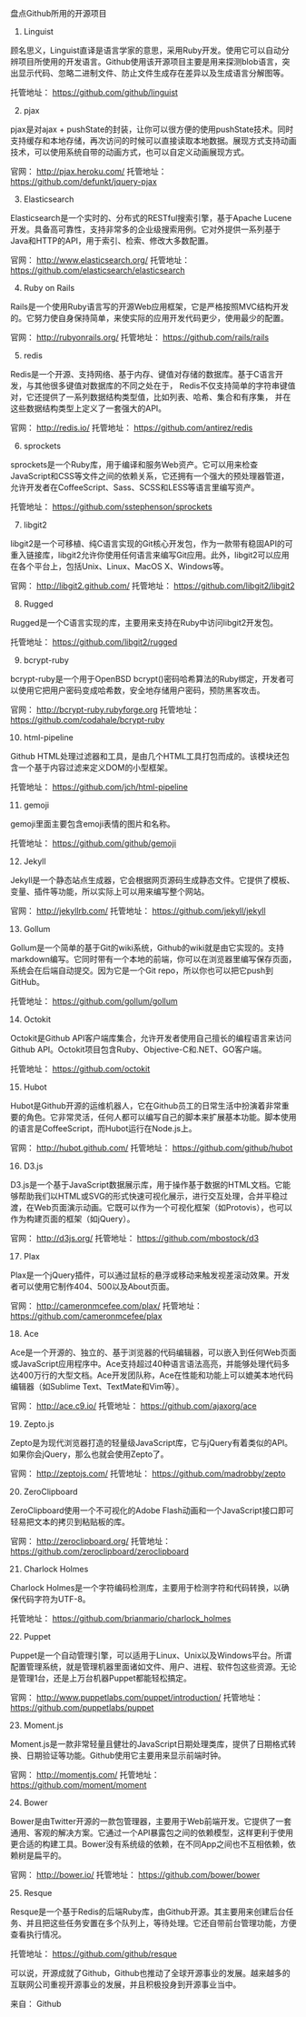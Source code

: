 盘点Github所用的开源项目

1. Linguist

顾名思义，Linguist直译是语言学家的意思，采用Ruby开发。使用它可以自动分辨项目所使用的开发语言。Github使用该开源项目主要是用来探测blob语言，突出显示代码、忽略二进制文件、防止文件生成存在差异以及生成语言分解图等。

托管地址： https://github.com/github/linguist

2. pjax

pjax是对ajax + pushState的封装，让你可以很方便的使用pushState技术。同时支持缓存和本地存储，再次访问的时候可以直接读取本地数据。展现方式支持动画技术，可以使用系统自带的动画方式，也可以自定义动画展现方式。 

官网： http://pjax.heroku.com/    托管地址： https://github.com/defunkt/jquery-pjax

3. Elasticsearch

Elasticsearch是一个实时的、分布式的RESTful搜索引擎，基于Apache Lucene开发。具备高可靠性，支持非常多的企业级搜索用例。它对外提供一系列基于Java和HTTP的API，用于索引、检索、修改大多数配置。 

官网： http://www.elasticsearch.org/   托管地址： https://github.com/elasticsearch/elasticsearch

4. Ruby on Rails

Rails是一个使用Ruby语言写的开源Web应用框架，它是严格按照MVC结构开发的。它努力使自身保持简单，来使实际的应用开发代码更少，使用最少的配置。 

官网： http://rubyonrails.org/    托管地址： https://github.com/rails/rails

5. redis

Redis是一个开源、支持网络、基于内存、键值对存储的数据库。基于C语言开发，与其他很多键值对数据库的不同之处在于， Redis不仅支持简单的字符串键值对，它还提供了一系列数据结构类型值，比如列表、哈希、集合和有序集， 并在这些数据结构类型上定义了一套强大的API。

官网： http://redis.io/    托管地址： https://github.com/antirez/redis

6. sprockets

sprockets是一个Ruby库，用于编译和服务Web资产。它可以用来检查JavaScript和CSS等文件之间的依赖关系，它还拥有一个强大的预处理器管道，允许开发者在CoffeeScript、Sass、SCSS和LESS等语言里编写资产。

托管地址： https://github.com/sstephenson/sprockets

7. libgit2

libgit2是一个可移植、纯C语言实现的Git核心开发包，作为一款带有稳固API的可重入链接库，libgit2允许你使用任何语言来编写Git应用。此外，libgit2可以应用在各个平台上，包括Unix、Linux、MacOS X、Windows等。 

官网： http://libgit2.github.com/    托管地址： https://github.com/libgit2/libgit2

8. Rugged

Rugged是一个C语言实现的库，主要用来支持在Ruby中访问libgit2开发包。 

托管地址： https://github.com/libgit2/rugged

9. bcrypt-ruby 

bcrypt-ruby是一个用于OpenBSD bcrypt()密码哈希算法的Ruby绑定，开发者可以使用它把用户密码变成哈希数，安全地存储用户密码，预防黑客攻击。

官网： http://bcrypt-ruby.rubyforge.org    托管地址： https://github.com/codahale/bcrypt-ruby

10. html-pipeline

Github HTML处理过滤器和工具，是由几个HTML工具打包而成的。该模块还包含一个基于内容过滤来定义DOM的小型框架。

托管地址： https://github.com/jch/html-pipeline

11. gemoji

gemoji里面主要包含emoji表情的图片和名称。 

托管地址： https://github.com/github/gemoji

12. Jekyll

Jekyll是一个静态站点生成器，它会根据网页源码生成静态文件。它提供了模板、变量、插件等功能，所以实际上可以用来编写整个网站。

官网： http://jekyllrb.com/    托管地址： https://github.com/jekyll/jekyll

13. Gollum

Gollum是一个简单的基于Git的wiki系统，Github的wiki就是由它实现的。支持markdown编写。它同时带有一个本地的前端，你可以在浏览器里编写保存页面，系统会在后端自动提交。因为它是一个Git repo，所以你也可以把它push到GitHub。

托管地址： https://github.com/gollum/gollum

14. Octokit

Octokit是Github API客户端库集合，允许开发者使用自己擅长的编程语言来访问Github API。Octokit项目包含Ruby、Objective-C和.NET、GO客户端。

托管地址： https://github.com/octokit

15. Hubot

Hubot是Github开源的运维机器人，它在Github员工的日常生活中扮演着非常重要的角色。它非常灵活，任何人都可以编写自己的脚本来扩展基本功能。脚本使用的语言是CoffeeScript，而Hubot运行在Node.js上。 

官网： http://hubot.github.com/    托管地址： https://github.com/github/hubot

16. D3.js

D3.js是一个基于JavaScript数据展示库，用于操作基于数据的HTML文档。它能够帮助我们以HTML或SVG的形式快速可视化展示，进行交互处理，合并平稳过渡，在Web页面演示动画。它既可以作为一个可视化框架（如Protovis），也可以作为构建页面的框架（如jQuery）。

官网： http://d3js.org/    托管地址： https://github.com/mbostock/d3

17. Plax

Plax是一个jQuery插件，可以通过鼠标的悬浮或移动来触发视差滚动效果。开发者可以使用它制作404、500以及About页面。

官网： http://cameronmcefee.com/plax/    托管地址： https://github.com/cameronmcefee/plax

18. Ace 

Ace是一个开源的、独立的、基于浏览器的代码编辑器，可以嵌入到任何Web页面或JavaScript应用程序中。Ace支持超过40种语言语法高亮，并能够处理代码多达400万行的大型文档。Ace开发团队称，Ace在性能和功能上可以媲美本地代码编辑器（如Sublime Text、TextMate和Vim等）。 

官网： http://ace.c9.io/    托管地址： https://github.com/ajaxorg/ace

19. Zepto.js

Zepto是为现代浏览器打造的轻量级JavaScript库，它与jQuery有着类似的API。如果你会jQuery，那么也就会使用Zepto了。

官网： http://zeptojs.com/    托管地址： https://github.com/madrobby/zepto

20. ZeroClipboard

ZeroClipboard使用一个不可视化的Adobe Flash动画和一个JavaScript接口即可轻易把文本的拷贝到粘贴板的库。

官网： http://zeroclipboard.org/    托管地址： https://github.com/zeroclipboard/zeroclipboard

21. Charlock Holmes

Charlock Holmes是一个字符编码检测库，主要用于检测字符和代码转换，以确保代码字符为UTF-8。

托管地址： https://github.com/brianmario/charlock_holmes

22. Puppet

Puppet是一个自动管理引擎，可以适用于Linux、Unix以及Windows平台。所谓配置管理系统，就是管理机器里面诸如文件、用户、进程、软件包这些资源。无论是管理1台，还是上万台机器Puppet都能轻松搞定。

官网： http://www.puppetlabs.com/puppet/introduction/    托管地址： https://github.com/puppetlabs/puppet

23. Moment.js

Moment.js是一款非常轻量且健壮的JavaScript日期处理类库，提供了日期格式转换、日期验证等功能。Github使用它主要用来显示前端时钟。 

官网： http://momentjs.com/    托管地址： https://github.com/moment/moment

24. Bower

Bower是由Twitter开源的一款包管理器，主要用于Web前端开发。它提供了一套通用、客观的解决方案。它通过一个API暴露包之间的依赖模型，这样更利于使用更合适的构建工具。Bower没有系统级的依赖，在不同App之间也不互相依赖，依赖树是扁平的。 

官网： http://bower.io/    托管地址： https://github.com/bower/bower

25. Resque

Resque是一个基于Redis的后端Ruby库，由Github开源。其主要用来创建后台任务、并且把这些任务安置在多个队列上，等待处理。它还自带前台管理功能，方便查看执行情况。

托管地址： https://github.com/github/resque

可以说，开源成就了Github，Github也推动了全球开源事业的发展。越来越多的互联网公司重视开源事业的发展，并且积极投身到开源事业当中。

来自： Github
